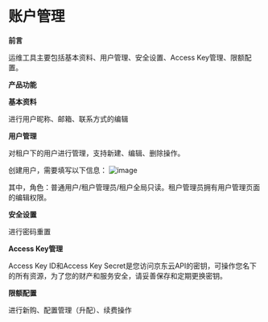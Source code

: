 # 账户管理

**前言**

运维工具主要包括基本资料、用户管理、安全设置、Access Key管理、限额配置。

**产品功能**

**基本资料**

进行用户昵称、邮箱、联系方式的编辑

**用户管理**

对租户下的用户进行管理，支持新建、编辑、删除操作。

创建用户，需要填写以下信息：
![image](https://github.com/jdcloudcom/cn/blob/edit/documentation/Management-and-Monitoring/DevOps/%E6%93%8D%E4%BD%9C%E6%8C%87%E5%8D%97/%E4%BA%A7%E5%93%81%E5%8A%9F%E8%83%BD.png)
 
其中，角色：普通用户/租户管理员/租户全局只读。租户管理员拥有用户管理页面的编辑权限。


**安全设置**

进行密码重置

**Access Key管理**

Access Key ID和Access Key Secret是您访问京东云API的密钥，可操作您名下的所有资源，为了您的财产和服务安全，请妥善保存和定期更换密钥。

**限额配置**

进行新购、配置管理（升配）、续费操作
